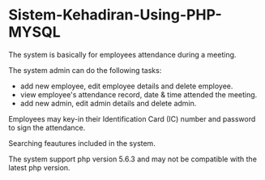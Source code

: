 # Sistem-Kehadiran-Using-PHP-MYSQL
The system is basically for employees attendance during a meeting. 

The system admin can do the following tasks:
- add new employee, edit employee details and delete employee.
- view employee's attendance record, date & time attended the meeting.
- add new admin, edit admin details and delete admin.

Employees may key-in their Identification Card (IC) number and password to sign the attendance.

Searching feautures included in the system.

The system support php version 5.6.3 and may not be compatible with the latest php version.
